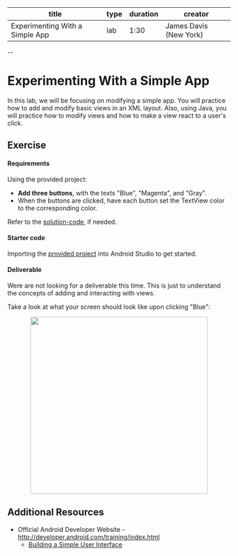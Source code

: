 title | type | duration | creator
----- | ---- | -------- | -------
Experimenting With a Simple App | lab | 1:30 | James Davis (New York)

--

# [](https://ga-dash.s3.amazonaws.com/production/assets/logo-9f88ae6c9c3871690e33280fcf557f33.png) Experimenting With a Simple App

In this lab, we will be focusing on modifying a simple app. You will practice how to add and modify basic views in an XML layout. Also, using Java, you will practice how to modify views and how to make a view react to a user's click.

## Exercise

#### Requirements

Using the provided project:

* **Add three buttons**, with the texts "Blue", "Magenta", and "Gray".
* When the buttons are clicked, have each button set the TextView color to the corresponding color.

Refer to the [solution-code](solution-code), if needed.

#### Starter code

Importing the [provided project](starter-code) into Android Studio to get started.

#### Deliverable

Were are not looking for a deliverable this time. This is just to understand the concepts of adding and interacting with views.

Take a look at what your screen should look like upon clicking "Blue":

<p align="center">
	<img src="https://i.imgur.com/QWZgixP.png" height="400">
</p>


## Additional Resources

* Official Android Developer Website - http://developer.android.com/training/index.html
	* [Building a Simple User Interface](http://developer.android.com/training/basics/firstapp/building-ui.html)
